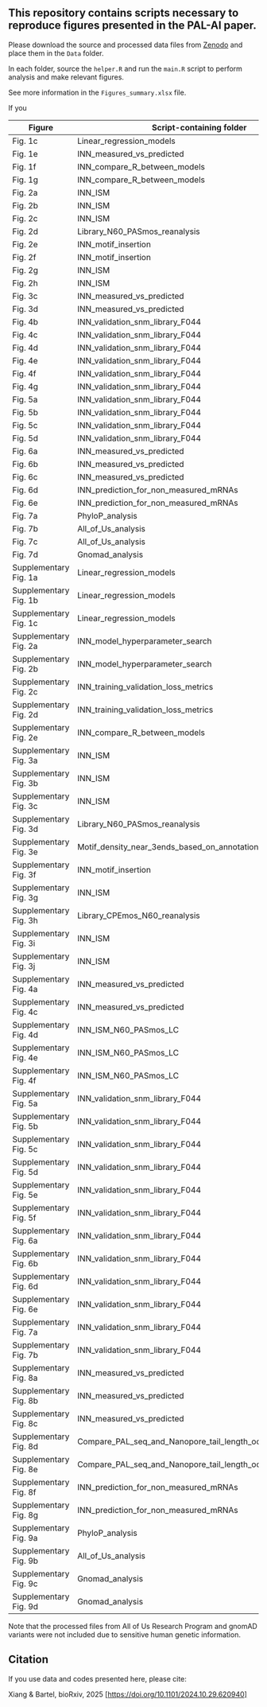 ## This repository contains scripts necessary to reproduce figures presented in the PAL-AI paper.


Please download the source and processed data files from [Zenodo](https://doi.org/10.5281/zenodo.15461000) and place them in the `Data` folder.

In each folder, source the `helper.R` and run the `main.R` script to perform analysis and make relevant figures.

See more information in the `Figures_summary.xlsx` file. 

If you 

| Figure                | Script-containing folder                                   |
| --------------------- | ---------------------------------------------------------- |
| Fig. 1c               | Linear_regression_models                                   |
| Fig. 1e               | INN_measured_vs_predicted                                  |
| Fig. 1f               | INN_compare_R_between_models                               |
| Fig. 1g               | INN_compare_R_between_models                               |
| Fig. 2a               | INN_ISM                                                    |
| Fig. 2b               | INN_ISM                                                    |
| Fig. 2c               | INN_ISM                                                    |
| Fig. 2d               | Library_N60_PASmos_reanalysis                              |
| Fig. 2e               | INN_motif_insertion                                        |
| Fig. 2f               | INN_motif_insertion                                        |
| Fig. 2g               | INN_ISM                                                    |
| Fig. 2h               | INN_ISM                                                    |
| Fig. 3c               | INN_measured_vs_predicted                                  |
| Fig. 3d               | INN_measured_vs_predicted                                  |
| Fig. 4b               | INN_validation_snm_library_F044                            |
| Fig. 4c               | INN_validation_snm_library_F044                            |
| Fig. 4d               | INN_validation_snm_library_F044                            |
| Fig. 4e               | INN_validation_snm_library_F044                            |
| Fig. 4f               | INN_validation_snm_library_F044                            |
| Fig. 4g               | INN_validation_snm_library_F044                            |
| Fig. 5a               | INN_validation_snm_library_F044                            |
| Fig. 5b               | INN_validation_snm_library_F044                            |
| Fig. 5c               | INN_validation_snm_library_F044                            |
| Fig. 5d               | INN_validation_snm_library_F044                            |
| Fig. 6a               | INN_measured_vs_predicted                                  |
| Fig. 6b               | INN_measured_vs_predicted                                  |
| Fig. 6c               | INN_measured_vs_predicted                                  |
| Fig. 6d               | INN_prediction_for_non_measured_mRNAs                      |
| Fig. 6e               | INN_prediction_for_non_measured_mRNAs                      |
| Fig. 7a               | PhyloP_analysis                                            |
| Fig. 7b               | All_of_Us_analysis                                         |
| Fig. 7c               | All_of_Us_analysis                                         |
| Fig. 7d               | Gnomad_analysis                                            |
| Supplementary Fig. 1a | Linear_regression_models                                   |
| Supplementary Fig. 1b | Linear_regression_models                                   |
| Supplementary Fig. 1c | Linear_regression_models                                   |
| Supplementary Fig. 2a | INN_model_hyperparameter_search                            |
| Supplementary Fig. 2b | INN_model_hyperparameter_search                            |
| Supplementary Fig. 2c | INN_training_validation_loss_metrics                       |
| Supplementary Fig. 2d | INN_training_validation_loss_metrics                       |
| Supplementary Fig. 2e | INN_compare_R_between_models                               |
| Supplementary Fig. 3a | INN_ISM                                                    |
| Supplementary Fig. 3b | INN_ISM                                                    |
| Supplementary Fig. 3c | INN_ISM                                                    |
| Supplementary Fig. 3d | Library_N60_PASmos_reanalysis                              |
| Supplementary Fig. 3e | Motif_density_near_3ends_based_on_annotation               |
| Supplementary Fig. 3f | INN_motif_insertion                                        |
| Supplementary Fig. 3g | INN_ISM                                                    |
| Supplementary Fig. 3h | Library_CPEmos_N60_reanalysis                              |
| Supplementary Fig. 3i | INN_ISM                                                    |
| Supplementary Fig. 3j | INN_ISM                                                    |
| Supplementary Fig. 4a | INN_measured_vs_predicted                                  |
| Supplementary Fig. 4c | INN_measured_vs_predicted                                  |
| Supplementary Fig. 4d | INN_ISM_N60_PASmos_LC                                      |
| Supplementary Fig. 4e | INN_ISM_N60_PASmos_LC                                      |
| Supplementary Fig. 4f | INN_ISM_N60_PASmos_LC                                      |
| Supplementary Fig. 5a | INN_validation_snm_library_F044                            |
| Supplementary Fig. 5b | INN_validation_snm_library_F044                            |
| Supplementary Fig. 5c | INN_validation_snm_library_F044                            |
| Supplementary Fig. 5d | INN_validation_snm_library_F044                            |
| Supplementary Fig. 5e | INN_validation_snm_library_F044                            |
| Supplementary Fig. 5f | INN_validation_snm_library_F044                            |
| Supplementary Fig. 6a | INN_validation_snm_library_F044                            |
| Supplementary Fig. 6b | INN_validation_snm_library_F044                            |
| Supplementary Fig. 6d | INN_validation_snm_library_F044                            |
| Supplementary Fig. 6e | INN_validation_snm_library_F044                            |
| Supplementary Fig. 7a | INN_validation_snm_library_F044                            |
| Supplementary Fig. 7b | INN_validation_snm_library_F044                            |
| Supplementary Fig. 8a | INN_measured_vs_predicted                                  |
| Supplementary Fig. 8b | INN_measured_vs_predicted                                  |
| Supplementary Fig. 8c | INN_measured_vs_predicted                                  |
| Supplementary Fig. 8d | Compare_PAL_seq_and_Nanopore_tail_length_oocyte_maturation |
| Supplementary Fig. 8e | Compare_PAL_seq_and_Nanopore_tail_length_oocyte_maturation |
| Supplementary Fig. 8f | INN_prediction_for_non_measured_mRNAs                      |
| Supplementary Fig. 8g | INN_prediction_for_non_measured_mRNAs                      |
| Supplementary Fig. 9a | PhyloP_analysis                                            |
| Supplementary Fig. 9b | All_of_Us_analysis                                         |
| Supplementary Fig. 9c | Gnomad_analysis                                            |
| Supplementary Fig. 9d | Gnomad_analysis                                            |

Note that the processed files from All of Us Research Program and gnomAD variants were not included due to sensitive human genetic information. 

## Citation

If you use data and codes presented here, please cite:

Xiang & Bartel, bioRxiv, 2025 [https://doi.org/10.1101/2024.10.29.620940]